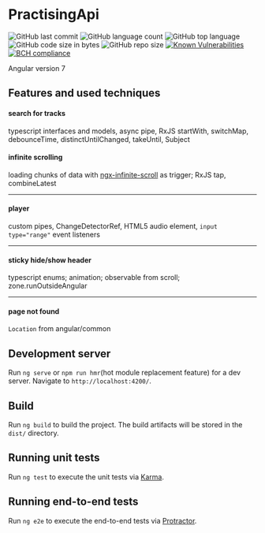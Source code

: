 # PractisingApi
![GitHub last commit](https://img.shields.io/github/last-commit/smollet777/practising-api.svg?color=important)
![GitHub language count](https://img.shields.io/github/languages/count/smollet777/practising-api.svg)
![GitHub top language](https://img.shields.io/github/languages/top/smollet777/practising-api.svg)
![GitHub code size in bytes](https://img.shields.io/github/languages/code-size/smollet777/practising-api.svg?color=lightgrey)
![GitHub repo size](https://img.shields.io/github/repo-size/smollet777/practising-api.svg?color=lightgrey)
[![Known Vulnerabilities](https://snyk.io/test/github/smollet777/practising-api/badge.svg)](https://snyk.io/test/github/smollet777/practising-api)
[![BCH compliance](https://bettercodehub.com/edge/badge/Smollet777/practising-api?branch=master)](https://bettercodehub.com/)

Angular version 7

## Features and used techniques

#### search for tracks
typescript interfaces and models, async pipe, RxJS startWith, switchMap, debounceTime, distinctUntilChanged, takeUntil, Subject

#### infinite scrolling
loading chunks of data with [ngx-infinite-scroll](https://www.npmjs.com/package/ngx-infinite-scroll) as trigger;
RxJS tap, combineLatest

***

#### player
custom pipes, ChangeDetectorRef, HTML5 audio element, `input type="range"` event listeners

***

#### sticky hide/show header 
typescript enums; animation; observable from scroll; zone.runOutsideAngular

***

#### page not found
`Location` from angular/common

## Development server

Run `ng serve` or `npm run hmr`(hot module replacement feature) for a dev server. Navigate to `http://localhost:4200/`. 

## Build

Run `ng build` to build the project. The build artifacts will be stored in the `dist/` directory. 

## Running unit tests

Run `ng test` to execute the unit tests via [Karma](https://karma-runner.github.io).

## Running end-to-end tests

Run `ng e2e` to execute the end-to-end tests via [Protractor](http://www.protractortest.org/).